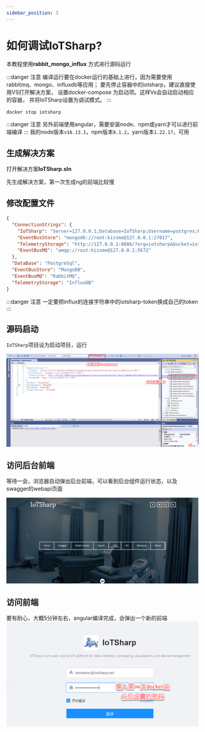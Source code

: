 ```yaml
---
sidebar_position: 3
---
```


# 如何调试IoTSharp?

本教程使用**rabbit_mongo_influx** 方式进行源码运行


:::danger 注意
编译运行要在docker运行的基础上进行，因为需要使用rabbitmq、mongo、influxdb等应用；
要先停止容器中的iotsharp，建议直接使用VS打开解决方案， 设置docker-compose 为启动项。这样Vs会自动启动相应的容器， 并将IoTSharp设置为调试模式。 
:::
```bash docker
docker stop iotsharp
```

:::danger 注意
另外前端使用angular，需要安装node、npm或yarn才可以进行前端编译
:::
我的node版本`v16.13.1`，npm版本`8.1.2`，yarn版本`1.22.17`，可用


## 生成解决方案
打开解决方案**IoTSharp.sln** 

先生成解决方案，第一次生成ng的前端比较慢

## 修改配置文件

```json title="/IoTSharp/IoTSharp/appsettings.Development.json"
{
  "ConnectionStrings": {
    "IoTSharp": "Server=127.0.0.1;Database=IoTSharp;Username=postgres;Password=future;Pooling=true;MaxPoolSize=1024;",
    "EventBusStore": "mongodb://root:kissme@127.0.0.1:27017",
    "TelemetryStorage": "http://127.0.0.1:8086/?org=iotsharp&bucket=iotsharp-bucket&token=iotsharp-token&&latest=-72h",
    "EventBusMQ": "amqp://root:kissme@127.0.0.1:5672"
  },
  "DataBase": "PostgreSql",
  "EventBusStore": "MongoDB",
  "EventBusMQ": "RabbitMQ",
  "TelemetryStorage": "InfluxDB"
}
```
:::danger 注意
一定要把influx的连接字符串中的iotsharp-token换成自己的token
:::

## 源码启动

`IoTSharp`项目设为启动项目，运行

![源码启动](/img/iotsharp/project-appsettings.png)


## 访问后台前端
等待一会，浏览器自动弹出后台前端，可以看到后台组件运行状态，以及swagger的webapi页面

![访问后台前端](/img/iotsharp/bgweb.png)

## 访问前端
要有耐心，大概5分钟左右，angular编译完成，会弹出一个新的前端
![访问前端](/img/iotsharp/font-login.png)

